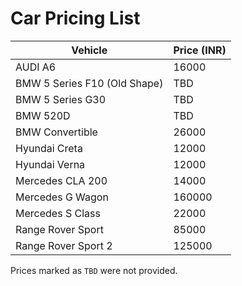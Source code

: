 # Car Pricing List

| Vehicle | Price (INR) |
| --- | --- |
| AUDI A6 | 16000 |
| BMW 5 Series F10 (Old Shape) | TBD |
| BMW 5 Series G30 | TBD |
| BMW 520D | TBD |
| BMW Convertible | 26000 |
| Hyundai Creta | 12000 |
| Hyundai Verna | 12000 |
| Mercedes CLA 200 | 14000 |
| Mercedes G Wagon | 160000 |
| Mercedes S Class | 22000 |
| Range Rover Sport | 85000 |
| Range Rover Sport 2 | 125000 |

Prices marked as `TBD` were not provided.

